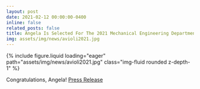 ```yaml
---
layout: post
date: 2021-02-12 00:00:00-0400
inline: false
related_posts: false
title: Angela Is Selected For The 2021 Mechanical Engineering Department Achievement Award
img: assets/img/news/avioli2021.jpg
---
```


<div class="row mt-4 justify-content-center">
    <div class="col-sm-12 col-md-6">
        {% include figure.liquid loading="eager" path="assets/img/news/avioli2021.jpg" class="img-fluid rounded z-depth-1" %}
    </div>
</div>

Congratulations, Angela!
[Press Release](https://me.engin.umich.edu/news-events/news/angela-violi-and-jesse-capecelatro-receive-2021-mechanical-engineering-department/)